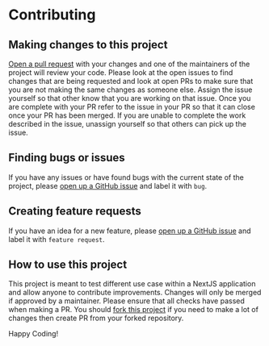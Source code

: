 # Contributing

## Making changes to this project

[Open a pull request](https://github.com/jhanke00/next-product-site/compare) with your changes and one of the maintainers of the project will review your code. Please look at the open issues to find changes that are being requested and look at open PRs to make sure that you are not making the same changes as someone else. Assign the issue yourself so that other know that you are working on that issue. Once you are complete with your PR refer to the issue in your PR so that it can close once your PR has been merged. If you are unable to complete the work described in the issue, unassign yourself so that others can pick up the issue.

## Finding bugs or issues

If you have any issues or have found bugs with the current state of the project, please [open up a GitHub issue](https://github.com/jhanke00/next-product-site/issues/new) and label it with `bug`.

## Creating feature requests

If you have an idea for a new feature, please [open up a GitHub issue](https://github.com/jhanke00/next-product-site/issues/new) and label it with `feature request`.

## How to use this project

This project is meant to test different use case within a NextJS application and allow anyone to contribute improvements. Changes will only be merged if approved by a maintainer. Please ensure that all checks have passed when making a PR. You should [fork this project](https://gist.github.com/Chaser324/ce0505fbed06b947d962) if you need to make a lot of changes then create PR from your forked repository.

Happy Coding!
